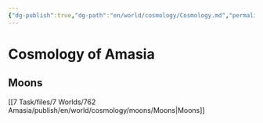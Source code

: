 ```yaml
---
{"dg-publish":true,"dg-path":"en/world/cosmology/Cosmology.md","permalink":"/en/world/cosmology/cosmology/","created":"2025-02-11T16:19:21.066+01:00","updated":"2025-02-11T16:23:27.831+01:00"}
---
```



# Cosmology of Amasia
## Moons
[[7 Task/files/7 Worlds/762 Amasia/publish/en/world/cosmology/moons/Moons\|Moons]]